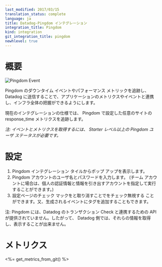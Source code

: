```yaml
---
last_modified: 2017/03/15
translation_status: complete
language: ja
title: Datadog-Pingdom インテグレーション
integration_title: Pingdom
kind: integration
git_integration_title: pingdom
newhlevel: true
---
```


<!-- # Overview

![Pingdom Event](/static/images/pingdomevent.png)

Track Pingdom downtime events and user-centric performance metrics in Datadog, for correlation with other relevant events and metrics.

At this time we track the response_time metric for any sites you configure on the Pingdom website.

*Note: Events and metrics can only be imported for Pingdom customers at the Starter level or above.* -->

# 概要

![Pingdom Event](/static/images/pingdomevent.png)

Pingdom のダウンタイム イベントやパフォーマンス メトリックを追跡し、 Datadog に送信することで、アプリケーションのメトリクスやイベントと連携し、インフラ全体の把握ができるようにします。

現在のインテグレーションの仕様では、 Pingdom で設定した任意のサイトの response_time メトリクスを追跡します。

*注: イベントとメトリクスを取得するには、 Starter レベル以上の Pingdom ユーザ ステータスが必要です。*


<!-- # Configuration

1.  Open the Pingdom integration tile.
1.  Enter the username and password to your Pingdom account.
    (If you have a Team account, you can use your own credentials and specify the account you wish to pull checks from.)
1.  You can ignore some checks by unchecking them or add some tags to the events that are going to be generated.

Note: Pingdom does not provide an API for transaction checks, so we’re not able to show them in Datadog.  -->

# 設定

1. Pingdom インテグレーション タイルからポップ アップを表示します。
2. Pingdom アカウントのユーザ名とパスワードを入力します。 (チーム アカウントに場合は、個人の認証情報と情報を引き出すアカウントを指定して実行することができます。)
3. 設定ページのチェック マックをと取り消すことでをチェック無視する ことができます。又、生成されるイベントにタグを追加することもできます。

注: Pingdom には、Datadog のトランザクション Check と連携するための API が提供されていません。したがって、 Datadog 側では、それらの情報を取得し、表示することが出来ません。


<!-- # Metrics

<%= get_metrics_from_git() %> -->

# メトリクス

<%= get_metrics_from_git() %>